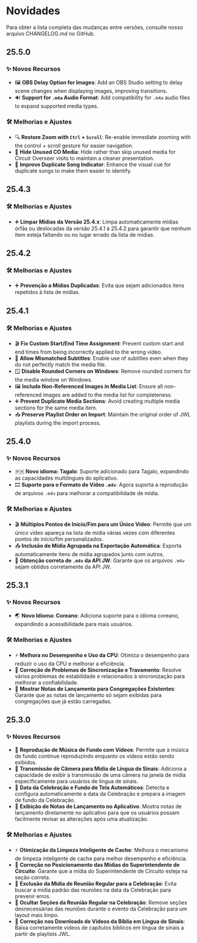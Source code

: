 <!-- markdownlint-disable no-duplicate-heading -->

# Novidades

Para obter a lista completa das mudanças entre versões, consulte nosso arquivo CHANGELOG.md no GitHub.

## 25.5.0

### ✨ Novos Recursos

- 🖼️ **OBS Delay Option for Images**: Add an OBS Studio setting to delay scene changes when displaying images, improving transitions.
- 🔊 **Support for `.m4a` Audio Format**: Add compatibility for `.m4a` audio files to expand supported media types.

### 🛠️ Melhorias e Ajustes

- 🔍 **Restore Zoom with `Ctrl` + `Scroll`**: Re-enable immediate zooming with the control + scroll gesture for easier navigation.
- 👤 **Hide Unused CO Media**: Hide rather than skip unused media for Circuit Overseer visits to maintain a cleaner presentation.
- 🎵 **Improve Duplicate Song Indicator**: Enhance the visual cue for duplicate songs to make them easier to identify.

## 25.4.3

### 🛠️ Melhorias e Ajustes

- ➕ **Limpar Mídias da Versão 25.4.x**: Limpa automaticamente mídias órfãs ou deslocadas da versão 25.4.1 à 25.4.2 para garantir que nenhum item esteja faltando ou no lugar errado da lista de mídias.

## 25.4.2

### 🛠️ Melhorias e Ajustes

- ➕ **Prevenção a Mídias Duplicadas**: Evita que sejam adicionados itens repetidos à lista de mídias.

## 25.4.1

### 🛠️ Melhorias e Ajustes

- 🎬 **Fix Custom Start/End Time Assignment**: Prevent custom start and end times from being incorrectly applied to the wrong video.
- 📝 **Allow Mismatched Subtitles**: Enable use of subtitles even when they do not perfectly match the media file.
- 🪟 **Disable Rounded Corners on Windows**: Remove rounded corners for the media window on Windows.
- 🖼 **Include Non-Referenced Images in Media List**: Ensure all non-referenced images are added to the media list for completeness.
- ➕ **Prevent Duplicate Media Sections**: Avoid creating multiple media sections for the same media item.
- 📥 **Preserve Playlist Order on Import**: Maintain the original order of JWL playlists during the import process.

## 25.4.0

### ✨ Novos Recursos

- 🇵🇭 **Novo idioma: Tagalo**: Suporte adicionado para Tagalo, expandindo as capacidades multilíngues do aplicativo.
- 🎞️ **Suporte para o Formato de Vídeo `.m4v`**: Agora suporta a reprodução de arquivos `.m4v` para melhorar a compatibilidade de mídia.

### 🛠️ Melhorias e Ajustes

- 🎬 **Múltiplos Pontos de Início/Fim para um Único Vídeo**: Permite que um único vídeo apareça na lista de mídia várias vezes com diferentes pontos de início/fim personalizados.
- 📤 **Inclusão de Mídia Agrupada na Exportação Automática**: Exporta automaticamente itens de mídia agrupados junto com outros.
- 📡 **Obtenção correta de `.m4v` da API JW**: Garante que os arquivos `.m4v` sejam obtidos corretamente da API JW.

## 25.3.1

### ✨ Novos Recursos

- 🌏 **Novo Idioma: Coreano**: Adiciona suporte para o idioma coreano, expandindo a acessibilidade para mais usuários.

### 🛠️ Melhorias e Ajustes

- ⚡ **Melhora no Desempenho e Uso da CPU**: Otimiza o desempenho para reduzir o uso da CPU e melhorar a eficiência.
- 🔄 **Correção de Problemas de Sincronização e Travamento**: Resolve vários problemas de estabilidade e relacionados à sincronização para melhorar a confiabilidade.
- 📜 **Mostrar Notas de Lançamento para Congregações Existentes**: Garante que as notas de lançamento só sejam exibidas para congregações que já estão carregadas.

## 25.3.0

### ✨ Novos Recursos

- 🎵 **Reprodução de Música de Fundo com Vídeos**: Permite que a música de fundo continue reproduzindo enquanto os vídeos estão sendo exibidos.
- 🎥 **Transmissão de Câmera para Mídia de Língua de Sinais**: Adiciona a capacidade de exibir a transmissão de uma câmera na janela de mídia especificamente para usuários de língua de sinais.
- 📅 **Data da Celebração e Fundo de Tela Automáticos**: Detecta e configura automaticamente a data da Celebração e prepara a imagem de fundo da Celebração.
- 📜 **Exibição de Notas de Lançamento no Aplicativo**: Mostra notas de lançamento diretamente no aplicativo para que os usuários possam facilmente revisar as alterações após uma atualização.

### 🛠️ Melhorias e Ajustes

- ⚡ **Otimização da Limpeza Inteligente de Cache**: Melhora o mecanismo de limpeza inteligente de cache para melhor desempenho e eficiência.
- 📂 **Correção no Posicionamento das Mídias do Superintendente de Circuito**: Garante que a mídia do Superintendente de Circuito esteja na seção correta.
- 📅 **Exclusão da Mídia de Reunião Regular para a Celebração**: Evita buscar a mídia padrão das reuniões na data da Celebração para prevenir erros.
- 📅 **Ocultar Seções da Reunião Regular na Celebração**: Remove seções desnecessárias das reuniões durante o evento da Celebração para um layout mais limpo.
- 📖 **Correção nos Downloads de Vídeos da Bíblia em Língua de Sinais**: Baixa corretamente vídeos de capítulos bíblicos em língua de sinais a partir de playlists JWL.
